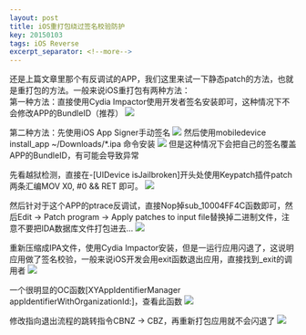 ```yaml
---
layout: post
title: iOS重打包绕过签名校验防护
key: 20150103
tags: iOS Reverse
excerpt_separator: <!--more-->
---
```

还是上篇文章里那个有反调试的APP，我们这里来试一下静态patch的方法，也就是重打包的方法。一般来说iOS重打包有两种方法：  
第一种方法：直接使用Cydia Impactor使用开发者签名安装即可，这种情况下不会修改APP的BundleID（推荐）<!--more-->
![](https://raw.githubusercontent.com/la0s/la0s.github.io/master/screenshots/20190321.1.png)

第二种方法：先使用iOS App Signer手动签名
![](https://raw.githubusercontent.com/la0s/la0s.github.io/master/screenshots/20190321.2.png)
然后使用mobiledevice install_app ~/Downloads/*.ipa 命令安装
![](https://raw.githubusercontent.com/la0s/la0s.github.io/master/screenshots/20190321.3.png)
但是这种情况下会把自己的签名覆盖APP的BundleID，有可能会导致异常

先看越狱检测，直接在-[UIDevice isJailbroken]开头处使用Keypatch插件patch两条汇编MOV X0, #0 && RET 即可。
![](https://raw.githubusercontent.com/la0s/la0s.github.io/master/screenshots/20190321.8.png)

然后针对于这个APP的ptrace反调试，直接Nop掉sub_10004FF4C函数即可，然后Edit -> Patch program -> Apply patches to input file替换掉二进制文件，注意不要把IDA数据库文件打包进去...
![](https://raw.githubusercontent.com/la0s/la0s.github.io/master/screenshots/20190321.4.png)

重新压缩成IPA文件，使用Cydia Impactor安装，但是一运行应用闪退了，这说明应用做了签名校验，一般来说iOS开发会用exit函数退出应用，直接找到_exit的调用者
![](https://raw.githubusercontent.com/la0s/la0s.github.io/master/screenshots/20190321.5.png)

一个很明显的OC函数[XYAppIdentifierManager appIdentifierWithOrganizationId:]，查看此函数
![](https://raw.githubusercontent.com/la0s/la0s.github.io/master/screenshots/20190321.6.png)

修改指向退出流程的跳转指令CBNZ -> CBZ，再重新打包应用就不会闪退了
![](https://raw.githubusercontent.com/la0s/la0s.github.io/master/screenshots/20190321.7.png)


